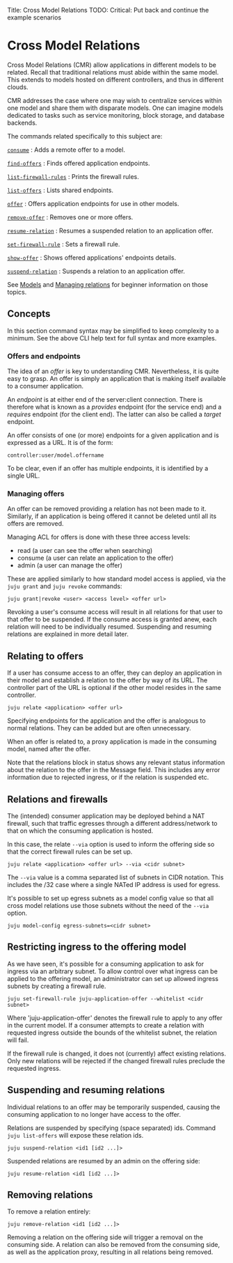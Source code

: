 Title: Cross Model Relations
TODO:  Critical: Put back and continue the example scenarios

<!--

Commands 'find-endpoints' and 'offer' are not yet available in commands.md.

Introduced terms "shared model" and "consumer model".

How to determine a unit's interface (e.g. mysql:db)?

Need to add links from other pages.

Also 'show-endpoints' and 'offers' (admin sees more).

Multi CMR controllers are now allowed it seems.

See wallyworld

-->

# Cross Model Relations

Cross Model Relations (CMR) allow applications in different models to be
related. Recall that traditional relations must abide within the same model.
This extends to models hosted on different controllers, and thus in different
clouds.

CMR addresses the case where one may wish to centralize services within one
model and share them with disparate models. One can imagine models dedicated to
tasks such as service monitoring, block storage, and database backends.

The commands related specifically to this subject are:

[`consume`][commands-consume]
: Adds a remote offer to a model.

[`find-offers`][commands-find-offers]
: Finds offered application endpoints.

[`list-firewall-rules`][commands-list-firewall-rules]
: Prints the firewall rules.

[`list-offers`][commands-list-offers]
: Lists shared endpoints.

[`offer`][commands-offer]
: Offers application endpoints for use in other models.

[`remove-offer`][commands-remove-offer]
: Removes one or more offers.

[`resume-relation`][commands-resume-relation]
: Resumes a suspended relation to an application offer.

[`set-firewall-rule`][commands-set-firewall-rule]
: Sets a firewall rule.

[`show-offer`][commands-show-offer]
: Shows offered applications' endpoints details.

[`suspend-relation`][commands-suspend-relation]
: Suspends a relation to an application offer.

See [Models][models] and [Managing relations][charms-relations] for beginner
information on those topics.

<!--
This page presents the **concepts** behind cross model relations as well as
two example **scenarios** that aim to reinforce those concepts through
practical usage.
-->

## Concepts

In this section command syntax may be simplified to keep complexity to a
minimum. See the above CLI help text for full syntax and more examples.

### Offers and endpoints

The idea of an *offer* is key to understanding CMR. Nevertheless, it is quite
easy to grasp. An offer is simply an application that is making itself
available to a consumer application.

An *endpoint* is at either end of the server:client connection. There is
therefore what is known as a *provides* endpoint (for the service end) and a
*requires* endpoint (for the client end). The latter can also be called a
*target* endpoint.

An offer consists of one (or more) endpoints for a given application and
is expressed as a URL. It is of the form:

`controller:user/model.offername`

To be clear, even if an offer has multiple endpoints, it is identified by a
single URL.

### Managing offers

An offer can be removed providing a relation has not been made to it.
Similarly, if an application is being offered it cannot be deleted until all
its offers are removed.

Managing ACL for offers is done with these three access levels:

- read (a user can see the offer when searching)
- consume (a user can relate an application to the offer)
- admin (a user can manage the offer)

These are applied similarly to how standard model access is applied, via the
`juju grant` and `juju revoke` commands:

`juju grant|revoke <user> <access level> <offer url>`

Revoking a user's consume access will result in all relations for that user to
that offer to be suspended. If the consume access is granted anew, each relation
will need to be individually resumed. Suspending and resuming relations are
explained in more detail later.

## Relating to offers

If a user has consume access to an offer, they can deploy an application in
their model and establish a relation to the offer by way of its URL.
The controller part of the URL is optional if the other model resides in
the same controller.

`juju relate <application> <offer url>`

Specifying endpoints for the application and the offer is analogous to normal
relations. They can be added but are often unnecessary.

When an offer is related to, a proxy application is made in the consuming
model, named after the offer.

Note that the relations block in status shows any relevant status information
about the relation to the offer in the Message field. This includes any error
information due to rejected ingress, or if the relation is suspended etc.

<!--

It's possible to consume an offer without relating to it. This creates the
proxy application in the consuming model, which can then be related to
afterwards. Doing it this way enables an alias to be used for the offer, if
there's a need to avoid conflicts with an existing application already deployed
to the consuming model.

juju consume admin/default.mysql mysql-alias
juju relate mediawiki:db mysql-alias

Offers which have been consumed show up in status under the SAAS block.

-->

## Relations and firewalls

The (intended) consumer application may be deployed behind a NAT firewall, such
that traffic egresses through a different address/network to that on which the
consuming application is hosted.

In this case, the relate `--via` option is used to inform the offering side so
that the correct firewall rules can be set up.

`juju relate <application> <offer url> --via <cidr subnet>`

The `--via` value is a comma separated list of subnets in CIDR notation. This
includes the /32 case where a single NATed IP address is used for egress.

It's possible to set up egress subnets as a model config value so that all
cross model relations use those subnets without the need of the `--via` option.

`juju model-config egress-subnets=<cidr subnet>`

## Restricting ingress to the offering model

As we have seen, it's possible for a consuming application to ask for ingress
via an arbitrary subnet. To allow control over what ingress can be applied to
the offering model, an administrator can set up allowed ingress subnets by
creating a firewall rule.

`juju set-firewall-rule juju-application-offer --whitelist <cidr subnet>`

Where 'juju-application-offer' denotes the firewall rule to apply to any offer
in the current model. If a consumer attempts to create a relation with
requested ingress outside the bounds of the whitelist subnet, the relation will
fail.

If the firewall rule is changed, it does not (currently) affect existing
relations. Only new relations will be rejected if the changed firewall rules
preclude the requested ingress.

<!--
To see what ingress is currently in use by relations to an offer, use the
list-offers command (below).

To see what firewall rules have currently been defined, use the list
firewall-rules command.

```bash
juju firewall-rules
```

```no-highlight
Service                 Whitelist subnets
juju-application-offer  103.37.0.0/16
```

!!! Note:
    Beyond a certain number of firewall rules, which have been dynamically
    created to allow access from individual relations, Juju will revert to using
    the whitelist subnets as the access rules. The number of rules at which this
    cutover applies is cloud specific.
-->

## Suspending and resuming relations

Individual relations to an offer may be temporarily suspended, causing the
consuming application to no longer have access to the offer.

Relations are suspended by specifying (space separated) ids. Command
`juju list-offers` will expose these relation ids.

`juju suspend-relation <id1 [id2 ...]>`

Suspended relations are resumed by an admin on the offering side:

`juju resume-relation <id1 [id2 ...]>`

## Removing relations

To remove a relation entirely:

`juju remove-relation <id1 [id2 ...]>`

Removing a relation on the offering side will trigger a removal on the
consuming side. A relation can also be removed from the consuming side, as well
as the application proxy, resulting in all relations being removed.

<!--

## Example scenarios

The following CMR scenarios will be examined:

- [Scenario #1](./models-cmr-scene-1.html)  
  A MediaWiki deployment, based within the **same** controller, used by the
  **admin** user, but consumed by **multiple** models.
- [Scenario #2](./models-cmr-scene-2.html)  
  A MediaWiki deployment, based within **multiple** controllers, used by a
  **non-admin** user, and consumed by a **single** model.

-->


<!-- LINKS -->

[models]: ./models.html
[charms-relations]: ./charms-relations.html

[commands-consume]: ./commands.html#consume
[commands-find-offers]: ./commands.html#find-offers
[commands-list-firewall-rules]: ./commands.html#list-firewall-rules
[commands-list-offers]: ./commands.html#list-offers
[commands-offer]: ./commands.html#offer
[commands-remove-offer]: ./commands.html#remove-offer
[commands-resume-relation]: ./commands.html#resume-relation
[commands-set-firewall-rule]: ./commands.html#set-firewall-rule
[commands-show-offer]: ./commands.html#show-offer
[commands-suspend-relation]: ./commands.html#suspend-relation
